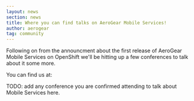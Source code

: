 ```yaml
---
layout: news
section: news
title: Where you can find talks on AeroGear Mobile Services!
author: aerogear
tag: community
---
```


Following on from the announcment about the first release of AeroGear Mobile Services on OpenShift we'll be hitting up a few conferences to talk about it some more.

You can find us at:

TODO: add any conference you are confirmed attending to talk about Mobile Services here.

